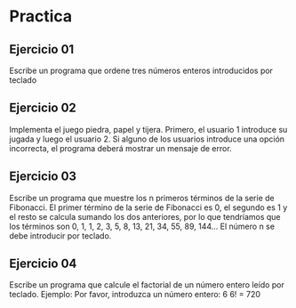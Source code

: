 # Practica

## Ejercicio 01

Escribe un programa que ordene tres números enteros introducidos por teclado

## Ejercicio 02

Implementa el juego piedra, papel y tijera. Primero, el usuario 1 introduce
su jugada y luego el usuario 2. Si alguno de los usuarios introduce una opción
incorrecta, el programa deberá mostrar un mensaje de error.

## Ejercicio 03

Escribe un programa que muestre los n primeros términos de la serie de
Fibonacci. El primer término de la serie de Fibonacci es 0, el segundo es 1 y
el resto se calcula sumando los dos anteriores, por lo que tendríamos que los
términos son 0, 1, 1, 2, 3, 5, 8, 13, 21, 34, 55, 89, 144… El número n se debe
introducir por teclado.

## Ejercicio 04

Escribe un programa que calcule el factorial de un número entero leído por
teclado.
Ejemplo:
Por favor, introduzca un número entero: 6
6! = 720